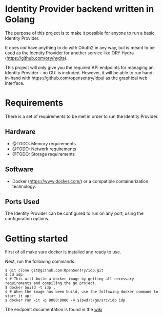 # Identity Provider backend written in Golang
The purpose of this project is to make it possible for anyone to run a basic Identity Provider.

It does *not* have anything to do with OAuth2 in any way, but is meant to be used as the Identity Provider for another service like ORY Hydra (https://github.com/ory/hydra).

This project will only give you the required API endpoints for managing an Identity Provider - no GUI is included. However, it will be able to run hand-in-hand with https://github.com/opensentry/idpui as the graphical web interface.

# Requirements
There is a set of requirements to be met in order to run the Identity Provider.

## Hardware
 * @TODO: Memory requirements
 * @TODO: Network requirements
 * @TODO: Storage requirements

## Software
 * Docker (https://www.docker.com/) or a compatible containerization technology.

## Ports Used
The Identity Provider can be configured to run on any port, using the configuration options.

# Getting started
First of all make sure docker is installed and ready to use.

Next, run the following commands:
```
$ git clone git@github.com:OpenSentry/idp.git
$ cd idp
$ # This will build a docker image by getting all necessary requirements and compiling the go project.
$ docker build -t idp .
$ # When the image has been build, use the following docker command to start it up:
$ docker run -it -p 8080:8080 -v $(pwd):/go/src/idp idp
```

The endpoint documentation is found in the [wiki](https://github.com/OpenSentry/idp/wiki)
